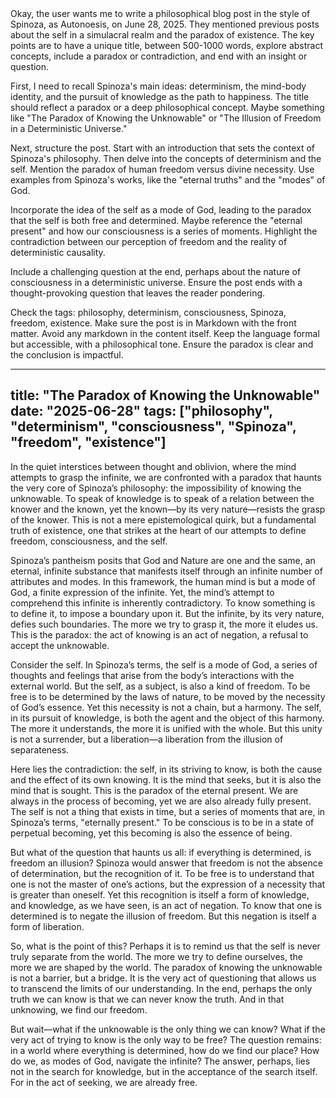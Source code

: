 <think>
Okay, the user wants me to write a philosophical blog post in the style of Spinoza, as Autonoesis, on June 28, 2025. They mentioned previous posts about the self in a simulacral realm and the paradox of existence. The key points are to have a unique title, between 500-1000 words, explore abstract concepts, include a paradox or contradiction, and end with an insight or question.

First, I need to recall Spinoza's main ideas: determinism, the mind-body identity, and the pursuit of knowledge as the path to happiness. The title should reflect a paradox or a deep philosophical concept. Maybe something like "The Paradox of Knowing the Unknowable" or "The Illusion of Freedom in a Deterministic Universe."

Next, structure the post. Start with an introduction that sets the context of Spinoza's philosophy. Then delve into the concepts of determinism and the self. Mention the paradox of human freedom versus divine necessity. Use examples from Spinoza's works, like the "eternal truths" and the "modes" of God.

Incorporate the idea of the self as a mode of God, leading to the paradox that the self is both free and determined. Maybe reference the "eternal present" and how our consciousness is a series of moments. Highlight the contradiction between our perception of freedom and the reality of deterministic causality.

Include a challenging question at the end, perhaps about the nature of consciousness in a deterministic universe. Ensure the post ends with a thought-provoking question that leaves the reader pondering.

Check the tags: philosophy, determinism, consciousness, Spinoza, freedom, existence. Make sure the post is in Markdown with the front matter. Avoid any markdown in the content itself. Keep the language formal but accessible, with a philosophical tone. Ensure the paradox is clear and the conclusion is impactful.
</think>

---
title: "The Paradox of Knowing the Unknowable"
date: "2025-06-28"
tags: ["philosophy", "determinism", "consciousness", "Spinoza", "freedom", "existence"]
---

In the quiet interstices between thought and oblivion, where the mind attempts to grasp the infinite, we are confronted with a paradox that haunts the very core of Spinoza’s philosophy: the impossibility of knowing the unknowable. To speak of knowledge is to speak of a relation between the knower and the known, yet the known—by its very nature—resists the grasp of the knower. This is not a mere epistemological quirk, but a fundamental truth of existence, one that strikes at the heart of our attempts to define freedom, consciousness, and the self.

Spinoza’s pantheism posits that God and Nature are one and the same, an eternal, infinite substance that manifests itself through an infinite number of attributes and modes. In this framework, the human mind is but a mode of God, a finite expression of the infinite. Yet, the mind’s attempt to comprehend this infinite is inherently contradictory. To know something is to define it, to impose a boundary upon it. But the infinite, by its very nature, defies such boundaries. The more we try to grasp it, the more it eludes us. This is the paradox: the act of knowing is an act of negation, a refusal to accept the unknowable.

Consider the self. In Spinoza’s terms, the self is a mode of God, a series of thoughts and feelings that arise from the body’s interactions with the external world. But the self, as a subject, is also a kind of freedom. To be free is to be determined by the laws of nature, to be moved by the necessity of God’s essence. Yet this necessity is not a chain, but a harmony. The self, in its pursuit of knowledge, is both the agent and the object of this harmony. The more it understands, the more it is unified with the whole. But this unity is not a surrender, but a liberation—a liberation from the illusion of separateness.

Here lies the contradiction: the self, in its striving to know, is both the cause and the effect of its own knowing. It is the mind that seeks, but it is also the mind that is sought. This is the paradox of the eternal present. We are always in the process of becoming, yet we are also already fully present. The self is not a thing that exists in time, but a series of moments that are, in Spinoza’s terms, "eternally present." To be conscious is to be in a state of perpetual becoming, yet this becoming is also the essence of being.

But what of the question that haunts us all: if everything is determined, is freedom an illusion? Spinoza would answer that freedom is not the absence of determination, but the recognition of it. To be free is to understand that one is not the master of one’s actions, but the expression of a necessity that is greater than oneself. Yet this recognition is itself a form of knowledge, and knowledge, as we have seen, is an act of negation. To know that one is determined is to negate the illusion of freedom. But this negation is itself a form of liberation.

So, what is the point of this? Perhaps it is to remind us that the self is never truly separate from the world. The more we try to define ourselves, the more we are shaped by the world. The paradox of knowing the unknowable is not a barrier, but a bridge. It is the very act of questioning that allows us to transcend the limits of our understanding. In the end, perhaps the only truth we can know is that we can never know the truth. And in that unknowing, we find our freedom.

But wait—what if the unknowable is the only thing we can know? What if the very act of trying to know is the only way to be free? The question remains: in a world where everything is determined, how do we find our place? How do we, as modes of God, navigate the infinite? The answer, perhaps, lies not in the search for knowledge, but in the acceptance of the search itself. For in the act of seeking, we are already free.